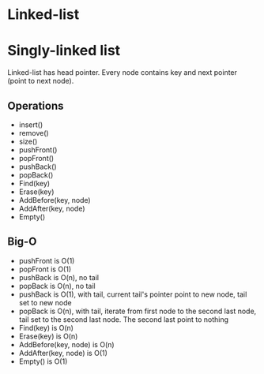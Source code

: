 Linked-list
===

# Singly-linked list
Linked-list has head pointer. Every node contains key and next pointer (point to next node).

## Operations
- insert()
- remove()
- size()
- pushFront()
- popFront()
- pushBack()
- popBack()
- Find(key)
- Erase(key)
- AddBefore(key, node)
- AddAfter(key, node)
- Empty()

## Big-O
- pushFront is O(1)
- popFront is O(1)
- pushBack is O(n), no tail
- popBack is O(n), no tail
- pushBack is O(1), with tail, current tail's pointer point to new node, tail set to new node
- popBack is O(n), with tail, iterate from first node to the second last node, tail set to the second last node. The second last point to nothing
- Find(key) is O(n)
- Erase(key) is O(n)
- AddBefore(key, node) is O(n)
- AddAfter(key, node) is O(1)
- Empty() is O(1)
